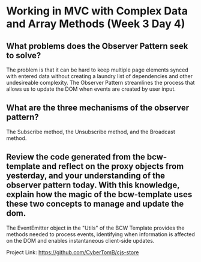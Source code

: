 # Working in MVC with Complex Data and Array Methods (Week 3 Day 4)

## What problems does the Observer Pattern seek to solve?

The problem is that it can be hard to keep multiple page elements synced with entered data without creating a laundry list of dependencies and other undesireable complexity. The Observer Pattern streamlines the process that allows us to update the DOM when events are created by user input.

## What are the three mechanisms of the observer pattern?

The Subscribe method, the Unsubscribe method, and the Broadcast method.

## Review the code generated from the bcw-template and reflect on the proxy objects from yesterday, and your understanding of the observer pattern today. With this knowledge, explain how the magic of the bcw-template uses these two concepts to manage and update the dom.

The EventEmitter object in the "Utils" of the BCW Template provides the methods needed to process events, identifying when information is affected on the DOM and enables instantaneous client-side updates.

Project Link: https://github.com/CyberTomB/cjs-store